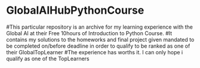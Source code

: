 # GlobalAIHubPythonCourse
#This particular repository is an archive for my learning experience with the Global AI at their Free 10hours of Introduction to Python Course.
#It contains my solutions to the homeworks and final project given mandated to be completed on/before deadline in order to qualify to be ranked as one of their GlobalTopLearner
#The experience has worths it. I can only hope i qualify as one of the TopLearners
